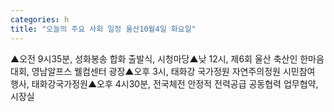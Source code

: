 ```yaml
---
categories: h
title: "오늘의 주요 사회 일정 울산10월4일 화요일"
---
```

▲오전 9시35분, 성화봉송 합화 출발식, 시청마당▲낮 12시, 제6회 울산 축산인 한마음대회, 영남알프스 웰컴센터 광장▲오후 3시, 태화강 국가정원 자연주의정원 시민참여 행사, 태화강국가정원▲오후 4시30분, 전국체전 안정적 전력공급 공동협력 업무협약, 시장실